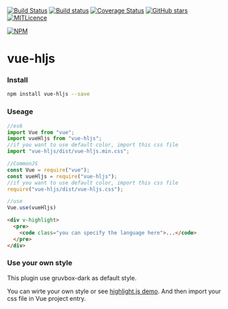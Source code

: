 [![Build Status](https://travis-ci.org/SunskyXH/vue-hljs.svg?branch=master)](https://travis-ci.org/SunskyXH/vue-hljs)
[![Build status](https://ci.appveyor.com/api/projects/status/08mmr0d193jx30pc?svg=true)](https://ci.appveyor.com/project/SunskyXH/vue-hljs)
[![Coverage Status](https://coveralls.io/repos/github/SunskyXH/vue-hljs/badge.svg?branch=master)](https://coveralls.io/github/SunskyXH/vue-hljs?branch=master)
[![GitHub stars](https://img.shields.io/github/stars/sunskyxh/vue-hljs.svg?style=flat-square)](https://github.com/sunskyxh/vue-hljs/stargazers)
[![MITLicence](https://badges.frapsoft.com/os/mit/mit.svg?v=103)](https://opensource.org/licenses/mit-license.php)


[![NPM](https://nodei.co/npm/vue-hljs.png?downloads=true&downloadRank=true&stars=true)](https://nodei.co/npm/vue-hljs/)

# vue-hljs

### Install

```bash
npm install vue-hljs --save
```

### Useage
```javascript
//es6
import Vue from "vue";
import vueHljs from "vue-hljs";
//if you want to use default color, import this css file
import "vue-hljs/dist/vue-hljs.min.css";

//CommonJS
const Vue = require("vue");
const vueHljs = require("vue-hljs");
//if you want to use default color, import this css file
require("vue-hljs/dist/vue-hljs.css");

//use
Vue.use(vueHljs)
```

```html
<div v-highlight>
  <pre>
    <code class="you can specify the language here">...</code>
  </pre>
</div>
```
### Use your own style

This plugin use gruvbox-dark as default style.

You can wirte your own style or see [highlight.js demo](https://highlightjs.org/static/demo/).
And then import your css file in Vue project entry.
